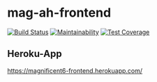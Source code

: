 # mag-ah-frontend

[![Build Status](https://travis-ci.org/andela/mag-ah-frontend.svg?branch=develop)](https://travis-ci.org/andela/mag-ah-frontend)
[![Maintainability](https://api.codeclimate.com/v1/badges/568b092d61c9fc1590c7/maintainability)](https://codeclimate.com/github/andela/mag-ah-frontend/maintainability)
[![Test Coverage](https://api.codeclimate.com/v1/badges/568b092d61c9fc1590c7/test_coverage)](https://codeclimate.com/github/andela/mag-ah-frontend/test_coverage)

## Heroku-App

https://magnificent6-frontend.herokuapp.com/
